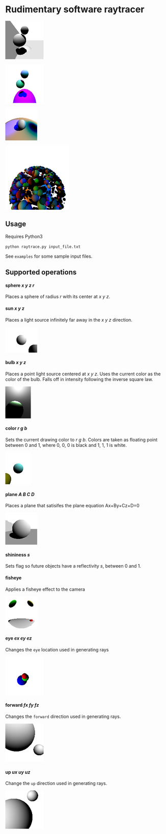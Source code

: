 # Rudimentary software raytracer

![](https://raw.githubusercontent.com/frostdpr/simple-python-raytracer/master/output/shadow-plane.png)

![](https://raw.githubusercontent.com/frostdpr/simple-python-raytracer/master/output/shadow-suns.png)

![](https://raw.githubusercontent.com/frostdpr/simple-python-raytracer/master/output/neglight.png)

![](https://raw.githubusercontent.com/frostdpr/simple-python-raytracer/master/output/many.png)

## Usage

Requires Python3

`python raytrace.py input_file.txt`

See `examples` for some sample input files.

## Supported operations

#### sphere *x y z r*

Places a sphere of radius *r* with its center at *x y z*.


#### sun *x y z*

Places a light source infinitely far away in the *x y z* direction.

![sun](https://raw.githubusercontent.com/frostdpr/simple-python-raytracer/master/output/sun.png)

#### bulb *x y z*

Places a point light source centered at *x y z*. Uses the current color as the color of the bulb. Falls off in intensity following the inverse square law.

![](https://raw.githubusercontent.com/frostdpr/simple-python-raytracer/master/output/inside.png)

#### color *r g b*

Sets the current drawing color to *r g b*. Colors are taken as floating point between 0 and 1, where 0, 0, 0 is black and 1, 1, 1 is white.

![](https://raw.githubusercontent.com/frostdpr/simple-python-raytracer/master/output/color.png)

#### plane *A B C D*

Places a plane that satisifes the plane equation Ax+By+Cz+D=0

![](https://raw.githubusercontent.com/frostdpr/simple-python-raytracer/master/output/plane.png)

#### shininess *s*

Sets flag so future objects have a reflectivity *s*, between 0 and 1.

#### fisheye 

Applies a fisheye effect to the camera

![](https://raw.githubusercontent.com/frostdpr/simple-python-raytracer/master/output/fisheye.png)

#### eye *ex ey ez*

Changes the `eye` location used in generating rays

![](https://raw.githubusercontent.com/frostdpr/simple-python-raytracer/master/output/eye.png)

#### forward *fx fy fz*

Changes the `forward` direction used in generating rays.

![](https://raw.githubusercontent.com/frostdpr/simple-python-raytracer/master/output/forward.png)

#### up *ux uy uz*

Change the `up` direction used in generating rays.

![](https://raw.githubusercontent.com/frostdpr/simple-python-raytracer/master/output/up.png)
